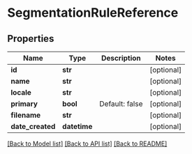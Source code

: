 # SegmentationRuleReference

## Properties
Name | Type | Description | Notes
------------ | ------------- | ------------- | -------------
**id** | **str** |  | [optional] 
**name** | **str** |  | [optional] 
**locale** | **str** |  | [optional] 
**primary** | **bool** | Default: false | [optional] 
**filename** | **str** |  | [optional] 
**date_created** | **datetime** |  | [optional] 

[[Back to Model list]](../README.md#documentation-for-models) [[Back to API list]](../README.md#documentation-for-api-endpoints) [[Back to README]](../README.md)


